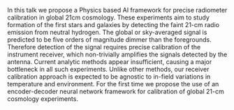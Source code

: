 In this talk we propose a Physics based AI framework for precise radiometer calibration in global 21cm cosmology. These experiments aim to study formation of the first stars and galaxies by detecting the faint 21-cm radio emission from neutral hydrogen. The global or sky-averaged signal is predicted to be five orders of magnitude dimmer than the foregrounds. Therefore detection of the signal requires precise calibration of the instrument receiver, which non-trivially amplifies the signals detected by the antenna. Current analytic methods appear insufficient, causing a major bottleneck in all such experiments. Unlike other methods, our receiver calibration approach is expected to be agnostic to in-field variations in temperature and environment. For the first time we propose the use of an encoder-decoder neural network framework for calibration of global 21-cm cosmology experiments.
